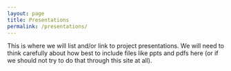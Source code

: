 ```yaml
---
layout: page
title: Presentations
permalink: /presentations/
---
```


This is where we will list and/or link to project presentations. We will need to think carefully about how best to include files like ppts and pdfs here (or if we should not try to do that through this site at all).
